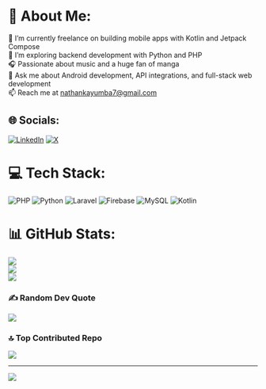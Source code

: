 # 💫 About Me:
🔭 I’m currently  freelance  on building mobile apps with Kotlin and Jetpack Compose<br>🌱 I’m exploring backend development with Python and PHP<br>🎧 Passionate about music and a huge fan of manga<br>💬 Ask me about Android development, API integrations, and full-stack web development <br>📫 Reach me at nathankayumba7@gmail.com


## 🌐 Socials:
[![LinkedIn](https://img.shields.io/badge/LinkedIn-%230077B5.svg?logo=linkedin&logoColor=white)](https://www.linkedin.com/in/nathan-kayumba-a5a02b19b/)   [![X](https://img.shields.io/badge/X-black.svg?logo=X&logoColor=white)](https://x.com/kayumba_nathan) 

# 💻 Tech Stack:
![PHP](https://img.shields.io/badge/php-%23777BB4.svg?style=for-the-badge&logo=php&logoColor=white) ![Python](https://img.shields.io/badge/python-3670A0?style=for-the-badge&logo=python&logoColor=ffdd54) ![Laravel](https://img.shields.io/badge/laravel-%23FF2D20.svg?style=for-the-badge&logo=laravel&logoColor=white) ![Firebase](https://img.shields.io/badge/firebase-%23039BE5.svg?style=for-the-badge&logo=firebase) ![MySQL](https://img.shields.io/badge/mysql-4479A1.svg?style=for-the-badge&logo=mysql&logoColor=white) ![Kotlin](https://img.shields.io/badge/kotlin-%237F52FF.svg?style=for-the-badge&logo=kotlin&logoColor=white)
# 📊 GitHub Stats:
![](https://github-readme-stats.vercel.app/api?username=nathan79-c&theme=blueberry&hide_border=false&include_all_commits=true&count_private=true)<br/>
![](https://github-readme-streak-stats.herokuapp.com/?user=nathan79-c&theme=blueberry&hide_border=false)<br/>
![](https://github-readme-stats.vercel.app/api/top-langs/?username=nathan79-c&theme=blueberry&hide_border=false&include_all_commits=true&count_private=true&layout=compact)

### ✍️ Random Dev Quote
![](https://quotes-github-readme.vercel.app/api?type=horizontal&theme=radical)

### 🔝 Top Contributed Repo
![](https://github-contributor-stats.vercel.app/api?username=nathan79-c&limit=5&theme=dark&combine_all_yearly_contributions=true)

---
[![](https://visitcount.itsvg.in/api?id=nathan79-c&icon=0&color=0)](https://visitcount.itsvg.in)

<!-- Proudly created with GPRM ( https://gprm.itsvg.in ) -->
